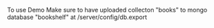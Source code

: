 To use Demo
Make sure to have uploaded collecton "books" to mongo database "bookshelf" at /server/config/db.export
